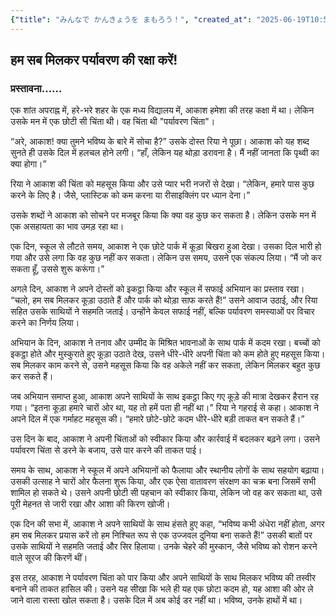 ```yaml
---
{"title": "みんなで かんきょうを まもろう！", "created_at": "2025-06-19T10:50:34.701384+09:00"}
---
```


## हम सब मिलकर पर्यावरण की रक्षा करें!

### प्रस्तावना……

एक शांत अपराह्न में, हरे-भरे शहर के एक मध्य विद्यालय में, आकाश हमेशा की तरह कक्षा में था। लेकिन उसके मन में एक छोटी सी चिंता थी। वह चिंता थी "पर्यावरण चिंता"।

“अरे, आकाश! क्या तुमने भविष्य के बारे में सोचा है?” उसके दोस्त रिया ने पूछा। आकाश को यह शब्द सुनते ही उसके दिल में हलचल होने लगी। “हाँ, लेकिन यह थोड़ा डरावना है। मैं नहीं जानता कि पृथ्वी का क्या होगा।”

रिया ने आकाश की चिंता को महसूस किया और उसे प्यार भरी नजरों से देखा। “लेकिन, हमारे पास कुछ करने के लिए है। जैसे, प्लास्टिक को कम करना या रीसाइक्लिंग पर ध्यान देना।”

उसके शब्दों ने आकाश को सोचने पर मजबूर किया कि क्या वह कुछ कर सकता है। लेकिन उसके मन में एक असहायता का भाव उमड़ रहा था।

एक दिन, स्कूल से लौटते समय, आकाश ने एक छोटे पार्क में कूड़ा बिखरा हुआ देखा। उसका दिल भारी हो गया और उसे लगा कि वह कुछ नहीं कर सकता। लेकिन उस समय, उसने एक संकल्प लिया। “मैं जो कर सकता हूँ, उससे शुरू करूंगा।”

अगले दिन, आकाश ने अपने दोस्तों को इकट्ठा किया और स्कूल में सफाई अभियान का प्रस्ताव रखा। “चलो, हम सब मिलकर कूड़ा उठाते हैं और पार्क को थोड़ा साफ करते हैं!” उसने आवाज उठाई, और रिया सहित उसके साथियों ने सहमति जताई। उन्होंने केवल सफाई नहीं, बल्कि पर्यावरण समस्याओं पर विचार करने का निर्णय लिया।

अभियान के दिन, आकाश ने तनाव और उम्मीद के मिश्रित भावनाओं के साथ पार्क में कदम रखा। बच्चों को इकट्ठा होते और मुस्कुराते हुए कूड़ा उठाते देख, उसने धीरे-धीरे अपनी चिंता को कम होते हुए महसूस किया। सब मिलकर काम करने से, उसने महसूस किया कि वह अकेले नहीं कर सकता, लेकिन मिलकर बहुत कुछ कर सकते हैं।

जब अभियान समाप्त हुआ, आकाश अपने साथियों के साथ इकट्ठा किए गए कूड़े की मात्रा देखकर हैरान रह गया। “इतना कूड़ा हमारे चारों ओर था, यह तो हमें पता ही नहीं था।” रिया ने गहराई से कहा। आकाश ने अपने दिल में एक गर्माहट महसूस की। “हमारे छोटे-छोटे कदम धीरे-धीरे बड़ी ताकत बन सकते हैं।”

उस दिन के बाद, आकाश ने अपनी चिंताओं को स्वीकार किया और कार्रवाई में बदलकर बढ़ने लगा। उसने पर्यावरण चिंता से डरने के बजाय, उसे पार करने की ताकत पाई।

समय के साथ, आकाश ने स्कूल में अपने अभियानों को फैलाया और स्थानीय लोगों के साथ सहयोग बढ़ाया। उसकी उत्साह ने चारों ओर फैलना शुरू किया, और एक ऐसा वातावरण संरक्षण का चक्र बना जिसमें सभी शामिल हो सकते थे। उसने अपनी छोटी सी पहचान को स्वीकार किया, लेकिन जो वह कर सकता था, उसे पूरी मेहनत से जारी रखा और आशा की किरण खोजी।

एक दिन की सभा में, आकाश ने अपने साथियों के साथ हंसते हुए कहा, “भविष्य कभी अंधेरा नहीं होता, अगर हम सब मिलकर प्रयास करें तो हम निश्चित रूप से एक उज्जवल दुनिया बना सकते हैं!” उसकी बातों पर उसके साथियों ने सहमति जताई और सिर हिलाया। उनके चेहरे की मुस्कान, जैसे भविष्य को रोशन करने वाले सूरज की किरणें थीं।

इस तरह, आकाश ने पर्यावरण चिंता को पार किया और अपने साथियों के साथ मिलकर भविष्य की तस्वीर बनाने की ताकत हासिल की। उसने यह सीखा कि भले ही यह एक छोटा कदम हो, यह आशा की ओर ले जाने वाला रास्ता खोल सकता है। उसके दिल में अब कोई डर नहीं था। भविष्य, उनके हाथों में था।
